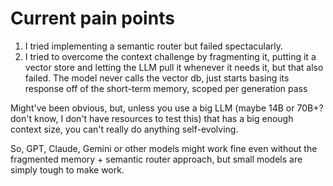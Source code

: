 # Current pain points

1. I tried implementing a semantic router but failed spectacularly.
2. I tried to overcome the context challenge by fragmenting it, putting it a
vector store and letting the LLM pull it whenever it needs it, but that also
failed. The model never calls the vector db, just starts basing its response
off of the short-term memory, scoped per generation pass

Might've been obvious, but, unless you use a big LLM
(maybe 14B or 70B+? don't know, I don't have resources to test this) that has a big enough context size,
you can't really do anything self-evolving.

So, GPT, Claude, Gemini or other models might work fine even without the
fragmented memory + semantic router approach, but small models are simply tough to make work.
